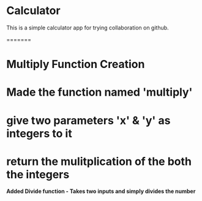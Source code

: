 # Calculator
This is a simple calculator app for trying collaboration on github. 

=======
# Multiply Function Creation
# Made the function named 'multiply' 
# give two parameters 'x' & 'y' as integers to it 
# return the mulitplication of the both the integers

**Added Divide function - Takes two inputs and simply divides the number**


